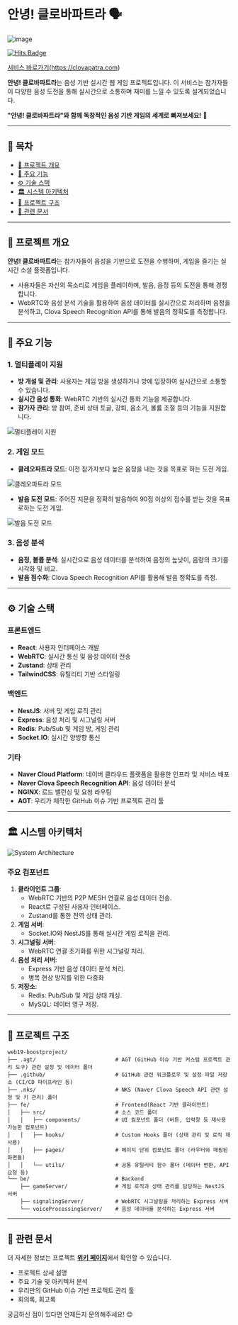 # 안녕! 클로바파트라 🗣️

![image](https://github.com/user-attachments/assets/8001fa14-a691-4693-bd02-9aebd811f548)

[![Hits Badge](https://hits.seeyoufarm.com/api/count/incr/badge.svg?url=https%3A%2F%2Fgithub.com%2Fboostcampwm-2024%2Fweb19-boostproject&count_bg=%2379C83D&title_bg=%23555555&icon=&icon_color=%23E7E7E7&title=hits&edge_flat=false)](https://hits.seeyoufarm.com)

<a href="https://clovapatra.com">서비스 바로가기(https://clovapatra.com)</a>

**안녕! 클로바파트라**는 음성 기반 실시간 웹 게임 프로젝트입니다. 이 서비스는 참가자들이 다양한 음성 도전을 통해 실시간으로 소통하며 재미를 느낄 수 있도록 설계되었습니다.

**"안녕! 클로바파트라"와 함께 독창적인 음성 기반 게임의 세계로 빠져보세요!** 🎤

---

## 📄 목차

- [📜 프로젝트 개요](#-프로젝트-개요)
- [🚀 주요 기능](#-주요-기능)
- [⚙️ 기술 스택](#️-기술-스택)
- [🏛️ 시스템 아키텍처](#️-시스템-아키텍처)
- [📂 프로젝트 구조](#-프로젝트-구조)
- [🔗 관련 문서](#-관련-문서)

---

## 📜 프로젝트 개요

**안녕! 클로바파트라**는 참가자들이 음성을 기반으로 도전을 수행하며, 게임을 즐기는 실시간 소셜 플랫폼입니다.

- 사용자들은 자신의 목소리로 게임을 플레이하며, 발음, 음정 등의 도전을 통해 경쟁합니다.
- WebRTC와 음성 분석 기술을 활용하여 음성 데이터를 실시간으로 처리하며 음정을 분석하고, Clova Speech Recognition API를 통해 발음의 정확도를 측정합니다.

---

## 🚀 주요 기능

### 1. 멀티플레이 지원

- **방 개설 및 관리**: 사용자는 게임 방을 생성하거나 방에 입장하여 실시간으로 소통할 수 있습니다.
- **실시간 음성 통화**: WebRTC 기반의 실시간 통화 기능을 제공합니다.
- **참가자 관리**: 방 참여, 준비 상태 토글, 강퇴, 음소거, 볼륨 조절 등의 기능을 지원합니다.

![멀티플레이 지원](https://github.com/user-attachments/assets/b1c051e7-f581-451d-9cc0-517252db183f)

### 2. 게임 모드

- **클레오파트라 모드**: 이전 참가자보다 높은 음정을 내는 것을 목표로 하는 도전 게임.

![클레오파트라 모드](https://github.com/user-attachments/assets/a5b864a8-8836-42ad-83a0-efe5b51dc761)
  
- **발음 도전 모드**: 주어진 지문을 정확히 발음하여 90점 이상의 점수를 받는 것을 목표로하는 도전 게임.

![발음 도전 모드](https://github.com/user-attachments/assets/d6349380-ad28-4c41-ad79-a947870d816a)

### 3. 음성 분석

- **음정, 볼륨 분석**: 실시간으로 음성 데이터를 분석하여 음정의 높낮이, 음량의 크기를 시각화 및 비교.
- **발음 점수화**: Clova Speech Recognition API를 활용해 발음 정확도를 측정.

---

## ⚙️ 기술 스택

### 프론트엔드

- **React**: 사용자 인터페이스 개발
- **WebRTC**: 실시간 통신 및 음성 데이터 전송
- **Zustand**: 상태 관리
- **TailwindCSS**: 유틸리티 기반 스타일링

### 백엔드

- **NestJS**: 서버 및 게임 로직 관리
- **Express**: 음성 처리 및 시그널링 서버
- **Redis**: Pub/Sub 및 게임 방, 게임 관리
- **Socket.IO**: 실시간 양방향 통신

### 기타

- **Naver Cloud Platform**: 네이버 클라우드 플랫폼을 활용한 인프라 및 서비스 배포
- **Naver Clova Speech Recognition API**: 음성 데이터 분석
- **NGINX**: 로드 밸런싱 및 요청 라우팅
- **AGT**: 우리가 제작한 GitHub 이슈 기반 프로젝트 관리 툴

---

## 🏛️ 시스템 아키텍처

![System Architecture](https://github.com/user-attachments/assets/25683f10-1daa-41d8-a82f-5fe7f2b3f55f)

### 주요 컴포넌트

1. **클라이언트 그룹**:
   - WebRTC 기반의 P2P MESH 연결로 음성 데이터 전송.
   - React로 구성된 사용자 인터페이스.
   - Zustand를 통한 전역 상태 관리.
2. **게임 서버**:
   - Socket.IO와 NestJS를 통해 실시간 게임 로직을 관리.
3. **시그널링 서버**:
   - WebRTC 연결 초기화를 위한 시그널링 처리.
4. **음성 처리 서버**:
   - Express 기반 음성 데이터 분석 처리.
   - 병목 현상 방지를 위한 다중화
5. **저장소**:
   - Redis: Pub/Sub 및 게임 상태 캐싱.
   - MySQL: 데이터 영구 저장.

---

## 📂 프로젝트 구조

```plaintext
web19-boostproject/
├── .agt/                         # AGT (GitHub 이슈 기반 커스텀 프로젝트 관리 도구) 관련 설정 및 데이터 폴더
├── .github/                      # GitHub 관련 워크플로우 및 설정 파일 저장소 (CI/CD 파이프라인 등)
├── .nks/                         # NKS (Naver Clova Speech API 관련 설정 및 키 관리) 폴더
├── fe/                           # Frontend(React 기반 클라이언트)
│   ├── src/                      # 소스 코드 폴더
│   │   ├── components/           # UI 컴포넌트 폴더 (버튼, 입력창 등 재사용 가능한 컴포넌트)
│   │   ├── hooks/                # Custom Hooks 폴더 (상태 관리 및 로직 재사용)
│   │   ├── pages/                # 페이지 단위 컴포넌트 폴더 (라우터와 매핑된 화면들)
│   │   └── utils/                # 공통 유틸리티 함수 폴더 (데이터 변환, API 요청 등)
└── be/                           # Backend
    ├── gameServer/               # 게임 로직과 상태 관리를 담당하는 NestJS 서버
    ├── signalingServer/          # WebRTC 시그널링을 처리하는 Express 서버
    └── voiceProcessingServer/    # 음성 데이터를 분석하는 Express 서버
```

---

## 🔗 관련 문서

더 자세한 정보는 프로젝트 [**위키 페이지**](https://github.com/boostcampwm-2024/web19-boostproject/wiki)에서 확인할 수 있습니다.

- 프로젝트 상세 설명
- 주요 기술 및 아키텍처 분석
- 우리만의 GitHub 이슈 기반 프로젝트 관리 툴
- 회의록, 회고록

궁금하신 점이 있다면 언제든지 문의해주세요! 😊
